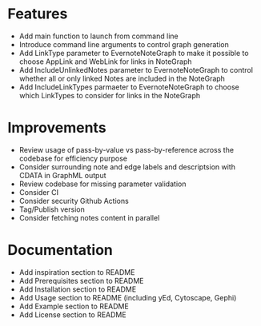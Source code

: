 # Features
* Add main function to launch from command line
* Introduce command line arguments to control graph generation
* Add LinkType parameter to EvernoteNoteGraph to make it possible to choose AppLink and WebLink for links in NoteGraph
* Add IncludeUnlinkedNotes parameter to EvernoteNoteGraph to control whether all or only linked Notes are included in the NoteGraph
* Add IncludeLinkTypes parmaeter to EvernoteNoteGraph to choose which LinkTypes to consider for links in the NoteGraph

# Improvements
* Review usage of pass-by-value vs pass-by-reference across the codebase for efficiency purpose
* Consider surrounding note and edge labels and descriptsion with CDATA in GraphML output
* Review codebase for missing parameter validation
* Consider CI
* Consider security Github Actions
* Tag/Publish version
* Consider fetching notes content in parallel

# Documentation
* Add inspiration section to README
* Add Prerequisites section to README
* Add Installation section to README
* Add Usage section to README (including yEd, Cytoscape, Gephi)
* Add Example section to README
* Add License section to README
